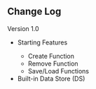 <h2>Change Log</h2>
<p>
Version 1.0
<ul><li>Starting Features</li>
<ul><li>Create Function</li>
<li>Remove Function</li>
<li>Save/Load Functions</li>
</ul><li>Built-in Data Store (DS)</li>
</ul></p>
